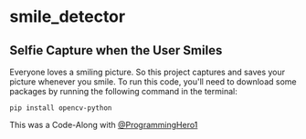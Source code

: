 # smile_detector

## Selfie Capture when the User Smiles

Everyone loves a smiling picture. So this project captures and saves your picture whenever you smile.
To run this code, you'll need to download some packages by running the following command in the terminal:

```
pip install opencv-python
```









This was a Code-Along with [@ProgrammingHero1](https://github.com/ProgrammingHero1)
